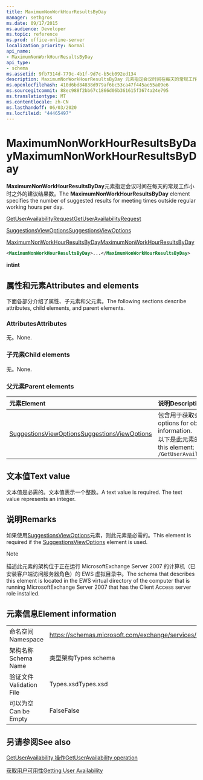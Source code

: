 ```yaml
---
title: MaximumNonWorkHourResultsByDay
manager: sethgros
ms.date: 09/17/2015
ms.audience: Developer
ms.topic: reference
ms.prod: office-online-server
localization_priority: Normal
api_name:
- MaximumNonWorkHourResultsByDay
api_type:
- schema
ms.assetid: 9fb7314d-779c-4b1f-9d7c-b5cb092ed134
description: MaximumNonWorkHourResultsByDay 元素指定会议时间在每天的常规工作小时之外的建议结果数。
ms.openlocfilehash: 410d6bd84838d979af6bc53ca47f445ae55a09e6
ms.sourcegitcommit: 88ec988f2bb67c1866d06b361615f3674a24e795
ms.translationtype: MT
ms.contentlocale: zh-CN
ms.lasthandoff: 06/03/2020
ms.locfileid: "44465497"
---
```

# <a name="maximumnonworkhourresultsbyday"></a><span data-ttu-id="cc426-103">MaximumNonWorkHourResultsByDay</span><span class="sxs-lookup"><span data-stu-id="cc426-103">MaximumNonWorkHourResultsByDay</span></span>

<span data-ttu-id="cc426-104">**MaximumNonWorkHourResultsByDay**元素指定会议时间在每天的常规工作小时之外的建议结果数。</span><span class="sxs-lookup"><span data-stu-id="cc426-104">The **MaximumNonWorkHourResultsByDay** element specifies the number of suggested results for meeting times outside regular working hours per day.</span></span> 
  
[<span data-ttu-id="cc426-105">GetUserAvailabilityRequest</span><span class="sxs-lookup"><span data-stu-id="cc426-105">GetUserAvailabilityRequest</span></span>](getuseravailabilityrequest.md)
  
[<span data-ttu-id="cc426-106">SuggestionsViewOptions</span><span class="sxs-lookup"><span data-stu-id="cc426-106">SuggestionsViewOptions</span></span>](suggestionsviewoptions.md)
  
[<span data-ttu-id="cc426-107">MaximumNonWorkHourResultsByDay</span><span class="sxs-lookup"><span data-stu-id="cc426-107">MaximumNonWorkHourResultsByDay</span></span>](maximumnonworkhourresultsbyday.md)
  
```xml
<MaximumNonWorkHourResultsByDay>...</MaximumNonWorkHourResultsByDay>
```

 <span data-ttu-id="cc426-108">**int**</span><span class="sxs-lookup"><span data-stu-id="cc426-108">**int**</span></span>
## <a name="attributes-and-elements"></a><span data-ttu-id="cc426-109">属性和元素</span><span class="sxs-lookup"><span data-stu-id="cc426-109">Attributes and elements</span></span>

<span data-ttu-id="cc426-110">下面各部分介绍了属性、子元素和父元素。</span><span class="sxs-lookup"><span data-stu-id="cc426-110">The following sections describe attributes, child elements, and parent elements.</span></span>
  
### <a name="attributes"></a><span data-ttu-id="cc426-111">Attributes</span><span class="sxs-lookup"><span data-stu-id="cc426-111">Attributes</span></span>

<span data-ttu-id="cc426-112">无。</span><span class="sxs-lookup"><span data-stu-id="cc426-112">None.</span></span>
  
### <a name="child-elements"></a><span data-ttu-id="cc426-113">子元素</span><span class="sxs-lookup"><span data-stu-id="cc426-113">Child elements</span></span>

<span data-ttu-id="cc426-114">无。</span><span class="sxs-lookup"><span data-stu-id="cc426-114">None.</span></span>
  
### <a name="parent-elements"></a><span data-ttu-id="cc426-115">父元素</span><span class="sxs-lookup"><span data-stu-id="cc426-115">Parent elements</span></span>

|<span data-ttu-id="cc426-116">**元素**</span><span class="sxs-lookup"><span data-stu-id="cc426-116">**Element**</span></span>|<span data-ttu-id="cc426-117">**说明**</span><span class="sxs-lookup"><span data-stu-id="cc426-117">**Description**</span></span>|
|:-----|:-----|
|[<span data-ttu-id="cc426-118">SuggestionsViewOptions</span><span class="sxs-lookup"><span data-stu-id="cc426-118">SuggestionsViewOptions</span></span>](suggestionsviewoptions.md) <br/> |<span data-ttu-id="cc426-119">包含用于获取会议建议信息的选项。</span><span class="sxs-lookup"><span data-stu-id="cc426-119">Contains the options for obtaining meeting suggestion information.</span></span>  <br/> <span data-ttu-id="cc426-120">以下是此元素的 XPath：</span><span class="sxs-lookup"><span data-stu-id="cc426-120">The following is the XPath to this element:</span></span>  <br/>  `/GetUserAvailabilityRequest/SuggestionViewOptions` <br/> |
   
## <a name="text-value"></a><span data-ttu-id="cc426-121">文本值</span><span class="sxs-lookup"><span data-stu-id="cc426-121">Text value</span></span>

<span data-ttu-id="cc426-p101">文本值是必需的。文本值表示一个整数。</span><span class="sxs-lookup"><span data-stu-id="cc426-p101">A text value is required. The text value represents an integer.</span></span>
  
## <a name="remarks"></a><span data-ttu-id="cc426-124">说明</span><span class="sxs-lookup"><span data-stu-id="cc426-124">Remarks</span></span>

<span data-ttu-id="cc426-125">如果使用[SuggestionsViewOptions](suggestionsviewoptions.md)元素，则此元素是必需的。</span><span class="sxs-lookup"><span data-stu-id="cc426-125">This element is required if the [SuggestionsViewOptions](suggestionsviewoptions.md) element is used.</span></span> 
  
> [!NOTE]
> <span data-ttu-id="cc426-126">描述此元素的架构位于正在运行 MicrosoftExchange Server 2007 的计算机（已安装客户端访问服务器角色）的 EWS 虚拟目录中。</span><span class="sxs-lookup"><span data-stu-id="cc426-126">The schema that describes this element is located in the EWS virtual directory of the computer that is running MicrosoftExchange Server 2007 that has the Client Access server role installed.</span></span> 
  
## <a name="element-information"></a><span data-ttu-id="cc426-127">元素信息</span><span class="sxs-lookup"><span data-stu-id="cc426-127">Element information</span></span>

|||
|:-----|:-----|
|<span data-ttu-id="cc426-128">命名空间</span><span class="sxs-lookup"><span data-stu-id="cc426-128">Namespace</span></span>  <br/> |https://schemas.microsoft.com/exchange/services/2006/types  <br/> |
|<span data-ttu-id="cc426-129">架构名称</span><span class="sxs-lookup"><span data-stu-id="cc426-129">Schema Name</span></span>  <br/> |<span data-ttu-id="cc426-130">类型架构</span><span class="sxs-lookup"><span data-stu-id="cc426-130">Types schema</span></span>  <br/> |
|<span data-ttu-id="cc426-131">验证文件</span><span class="sxs-lookup"><span data-stu-id="cc426-131">Validation File</span></span>  <br/> |<span data-ttu-id="cc426-132">Types.xsd</span><span class="sxs-lookup"><span data-stu-id="cc426-132">Types.xsd</span></span>  <br/> |
|<span data-ttu-id="cc426-133">可以为空</span><span class="sxs-lookup"><span data-stu-id="cc426-133">Can be Empty</span></span>  <br/> |<span data-ttu-id="cc426-134">False</span><span class="sxs-lookup"><span data-stu-id="cc426-134">False</span></span>  <br/> |
   
## <a name="see-also"></a><span data-ttu-id="cc426-135">另请参阅</span><span class="sxs-lookup"><span data-stu-id="cc426-135">See also</span></span>



[<span data-ttu-id="cc426-136">GetUserAvailability 操作</span><span class="sxs-lookup"><span data-stu-id="cc426-136">GetUserAvailability operation</span></span>](getuseravailability-operation.md)


[<span data-ttu-id="cc426-137">获取用户可用性</span><span class="sxs-lookup"><span data-stu-id="cc426-137">Getting User Availability</span></span>](https://msdn.microsoft.com/library/d4133fcb-9b0f-4e6b-aadf-a389da83516a%28Office.15%29.aspx)

